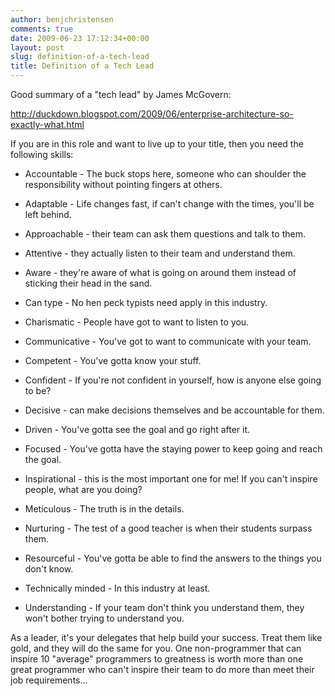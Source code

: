 ```yaml
---
author: benjchristensen
comments: true
date: 2009-06-23 17:12:34+00:00
layout: post
slug: definition-of-a-tech-lead
title: Definition of a Tech Lead
---
```


Good summary of a "tech lead" by James McGovern:

http://duckdown.blogspot.com/2009/06/enterprise-architecture-so-exactly-what.html

If you are in this role and want to live up to your title, then you need the following skills:



	
  * Accountable - The buck stops here, someone who can shoulder the responsibility without pointing fingers at others.

	
  * Adaptable - Life changes fast, if can't change with the times, you'll be left behind.

	
  * Approachable - their team can ask them questions and talk to them.

	
  * Attentive - they actually listen to their team and understand them.

	
  * Aware - they're aware of what is going on around them instead of sticking their head in the sand.

	
  * Can type - No hen peck typists need apply in this industry.

	
  * Charismatic - People have got to want to listen to you.

	
  * Communicative - You've got to want to communicate with your team.

	
  * Competent - You've gotta know your stuff.

	
  * Confident - If you're not confident in yourself, how is anyone else going to be?

	
  * Decisive - can make decisions themselves and be accountable for them.

	
  * Driven - You've gotta see the goal and go right after it.

	
  * Focused - You've gotta have the staying power to keep going and reach the goal.

	
  * Inspirational - this is the most important one for me! If you can't inspire people, what are you doing?

	
  * Meticulous - The truth is in the details.

	
  * Nurturing - The test of a good teacher is when their students surpass them.

	
  * Resourceful - You've gotta be able to find the answers to the things you don't know.

	
  * Technically minded - In this industry at least.

	
  * Understanding - If your team don't think you understand them, they won't bother trying to understand you.


As a leader, it's your delegates that help build your success. Treat them like gold, and they will do the same for you. One non-programmer that can inspire 10 "average" programmers to greatness is worth more than one great programmer who can't inspire their team to do more than meet their job requirements...
